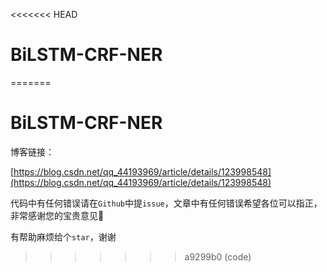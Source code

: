 <<<<<<< HEAD
# BiLSTM-CRF-NER
=======
# BiLSTM-CRF-NER

博客链接：

[https://blog.csdn.net/qq_44193969/article/details/123998548](https://blog.csdn.net/qq_44193969/article/details/123998548)

代码中有任何错误请在`Github`中提`issue`，文章中有任何错误希望各位可以指正，非常感谢您的宝贵意见🌹

有帮助麻烦给个`star`，谢谢
>>>>>>> a9299b0 (code)
